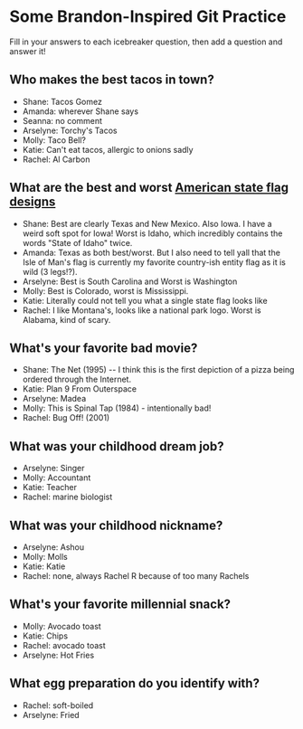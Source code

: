 # Some Brandon-Inspired Git Practice
Fill in your answers to each icebreaker question, then add a question and answer it!

## Who makes the best tacos in town? 
* Shane: Tacos Gomez
* Amanda: wherever Shane says
* Seanna: no comment
* Arselyne: Torchy's Tacos
* Molly: Taco Bell?
* Katie: Can't eat tacos, allergic to onions sadly
* Rachel: Al Carbon 

## What are the best and worst [American state flag designs](https://en.wikipedia.org/wiki/Flags_of_the_U.S._states_and_territories)
* Shane: Best are clearly Texas and New Mexico. Also Iowa. I have a weird soft spot for Iowa! Worst is Idaho, which incredibly contains the words "State of Idaho" twice.
* Amanda: Texas as both best/worst. But I also need to tell yall that the Isle of Man's flag is currently my favorite country-ish entity flag as it is wild (3 legs!?).
* Arselyne: Best is South Carolina and Worst is Washington
* Molly: Best is Colorado, worst is Mississippi.
* Katie: Literally could not tell you what a single state flag looks like 
* Rachel: I like Montana's, looks like a national park logo. Worst is Alabama, kind of scary. 

## What's your favorite bad movie?
* Shane: The Net (1995) -- I think this is the first depiction of a pizza being ordered through the Internet.
* Katie: Plan 9 From Outerspace 
* Arselyne: Madea
* Molly: This is Spinal Tap (1984) - intentionally bad!
* Rachel: Bug Off! (2001)

## What was your childhood dream job?
* Arselyne: Singer
* Molly: Accountant
* Katie: Teacher
* Rachel: marine biologist

## What was your childhood nickname?
* Arselyne: Ashou
* Molly: Molls
* Katie: Katie
* Rachel: none, always Rachel R because of too many Rachels

## What's your favorite millennial snack?
* Molly: Avocado toast
* Katie: Chips 
* Rachel: avocado toast 
* Arselyne: Hot Fries

## What egg preparation do you identify with?
* Rachel: soft-boiled 
* Arselyne: Fried 